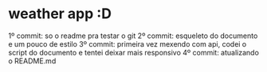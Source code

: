 # weather app :D
1º commit: so o readme pra testar o git
2º commit: esqueleto do documento e um pouco de estilo
3º commit: primeira vez mexendo com api, codei o script do documento e tentei deixar mais responsivo
4º commit: atualizando o README.md